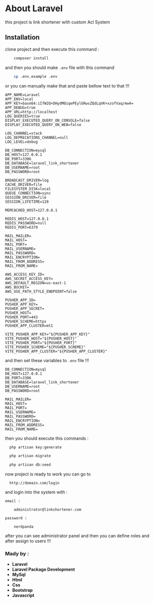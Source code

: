 # About Laravel
this project is link shortener with custom Acl System 

## Installation
clone project and then execute this command  : 
```bash
    composer install
```
and then you should make ``.env`` file with this command 
```bash
    cp .env.example .env
```
 or you can manually make that and paste bellow text to that !!!  

```dotenv
APP_NAME=Laravel
APP_ENV=local
APP_KEY=base64:iIfW2Q+DHydMOiqePEylGRwsZQdLqVK+xzofVaq/mw4=
APP_DEBUG=true
APP_URL=http://localhost
LOG_QUERIES=true
DISPLAY_EXECUTED_QUERY_ON_CONSOLE=false
DISPLAY_EXECUTED_QUERY_ON_WEB=false

LOG_CHANNEL=stack
LOG_DEPRECATIONS_CHANNEL=null
LOG_LEVEL=debug

DB_CONNECTION=mysql
DB_HOST=127.0.0.1
DB_PORT=3306
DB_DATABASE=laravel_link_shortener
DB_USERNAME=root
DB_PASSWORD=root

BROADCAST_DRIVER=log
CACHE_DRIVER=file
FILESYSTEM_DISK=local
QUEUE_CONNECTION=sync
SESSION_DRIVER=file
SESSION_LIFETIME=120

MEMCACHED_HOST=127.0.0.1

REDIS_HOST=127.0.0.1
REDIS_PASSWORD=null
REDIS_PORT=6379

MAIL_MAILER=
MAIL_HOST=
MAIL_PORT= 
MAIL_USERNAME=
MAIL_PASSWORD=
MAIL_ENCRYPTION=
MAIL_FROM_ADDRESS=
MAIL_FROM_NAME=

AWS_ACCESS_KEY_ID=
AWS_SECRET_ACCESS_KEY=
AWS_DEFAULT_REGION=us-east-1
AWS_BUCKET=
AWS_USE_PATH_STYLE_ENDPOINT=false

PUSHER_APP_ID=
PUSHER_APP_KEY=
PUSHER_APP_SECRET=
PUSHER_HOST=
PUSHER_PORT=443
PUSHER_SCHEME=https
PUSHER_APP_CLUSTER=mt1

VITE_PUSHER_APP_KEY="${PUSHER_APP_KEY}"
VITE_PUSHER_HOST="${PUSHER_HOST}"
VITE_PUSHER_PORT="${PUSHER_PORT}"
VITE_PUSHER_SCHEME="${PUSHER_SCHEME}"
VITE_PUSHER_APP_CLUSTER="${PUSHER_APP_CLUSTER}"
```
and then set these variables to ``.env`` file  !!!

```dotenv
DB_CONNECTION=mysql
DB_HOST=127.0.0.1
DB_PORT=3306
DB_DATABASE=laravel_link_shortener
DB_USERNAME=root
DB_PASSWORD=root
```

```dotenv
MAIL_MAILER=
MAIL_HOST=
MAIL_PORT= 
MAIL_USERNAME=
MAIL_PASSWORD=
MAIL_ENCRYPTION=
MAIL_FROM_ADDRESS=
MAIL_FROM_NAME=
```
then you should execute this commands : 
```bash
  php artisan key:generate
```
```bash
  php artisan migrate
```
```bash
  php artisan db:seed
```
now project is ready to work you can go to 
```
  http://domain.com/login
```
and login into the system with :

```
email : 

    administrator@linkshortener.com
    
password : 

    nerdpanda
```
after you can see administrator panel and then you can define roles and after assign to users !!!
### Mady by :

- **Laravel**
- **Laravel Package Development**
- **MySql**
- **Html**
- **Css**
- **Bootstrap**
- **Javascript**

